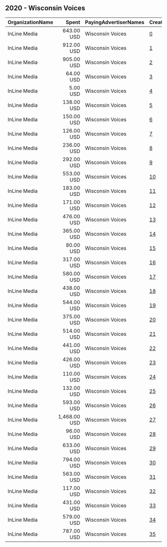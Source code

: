 ## 2020 - Wisconsin Voices 
|OrganizationName|Spent|PayingAdvertiserNames|CreativeUrls|Impressions|Genders|AgeBrackets|CountryCodes|BillingAddresses|CandidateBallotInformation|
|:---|---:|:---|:---|---:|:---|:---|:---|:---|:---|
|InLine Media|643.00 USD|Wisconsin Voices|[0](https://www.snap.com/political-ads/asset/c1094220a9a08aa96f9cca2d049c1f75c0444fcb3c85256ced85ff19d67fad68?mediaType=png)|51,587|FEMALE|18+|united states|"1600 Stout Street,Denver,80203,US"||
|InLine Media|912.00 USD|Wisconsin Voices|[1](https://www.snap.com/political-ads/asset/90a552b1cc52fb057610346efdf31fa7e53d0660e7803267dcc0056cb6334c05?mediaType=png)|179,931||18+|united states|"1600 Stout Street,Denver,80203,US"||
|InLine Media|905.00 USD|Wisconsin Voices|[2](https://www.snap.com/political-ads/asset/d99b590dfc83b116391f7995d0aee8cbdf2c54a3c4caa95eeb4ec7889ec656b1?mediaType=png)|126,634||18+|united states|"1600 Stout Street,Denver,80203,US"||
|InLine Media|64.00 USD|Wisconsin Voices|[3](https://www.snap.com/political-ads/asset/be0288dcbc149764ea82c78828198a9d8feaed9ed2167fae9d961a117f180702?mediaType=mp4)|14,886|FEMALE|25-34|united states|"1600 Stout Street,Denver,80203,US"||
|InLine Media|5.00 USD|Wisconsin Voices|[4](https://www.snap.com/political-ads/asset/26bd3225321c407cd7578a3475733cd29265ad5ba110c2183ef3169888e716cc?mediaType=mp4)|1,841||17-24|united states|"1600 Stout Street,Denver,80203,US"||
|InLine Media|138.00 USD|Wisconsin Voices|[5](https://www.snap.com/political-ads/asset/31889a2550192db4bba2dd1552705ca875a1e88f773b05e24830f8a31f2d5463?mediaType=mp4)|43,329||17-24|united states|"1600 Stout Street,Denver,80203,US"||
|InLine Media|150.00 USD|Wisconsin Voices|[6](https://www.snap.com/political-ads/asset/6d2d191758c8bf83c36f19ec920ff7d26f45af3363023b98538d16b215749440?mediaType=mp4)|109,481||17-24|united states|"1600 Stout Street,Denver,80203,US"||
|InLine Media|126.00 USD|Wisconsin Voices|[7](https://www.snap.com/political-ads/asset/285d07f33586e918c7c6ed3ffa9fc2e71fff7d75a18c0d5ee3fd7c20eb9f33aa?mediaType=mp4)|40,027||17-24|united states|"1600 Stout Street,Denver,80203,US"||
|InLine Media|236.00 USD|Wisconsin Voices|[8](https://www.snap.com/political-ads/asset/6b5d179d5644eb99d4a32b8be81d65d5da962efb9e99b2312978b5daad1d1051?mediaType=mp4)|96,649|FEMALE|25-34|united states|"1600 Stout Street,Denver,80203,US"||
|InLine Media|292.00 USD|Wisconsin Voices|[9](https://www.snap.com/political-ads/asset/cabb3abf84d9d668b636885e189454665d1e621cf616f784c56e197886523c6f?mediaType=mp4)|122,074|FEMALE|25-34|united states|"1600 Stout Street,Denver,80203,US"||
|InLine Media|553.00 USD|Wisconsin Voices|[10](https://www.snap.com/political-ads/asset/244a18025abf9b39ec34ca0a0ac3e6dca7549d9f7b4cf9c4f5781281d75d5b89?mediaType=mp4)|196,165|FEMALE|25-34|united states|"1600 Stout Street,Denver,80203,US"||
|InLine Media|183.00 USD|Wisconsin Voices|[11](https://www.snap.com/political-ads/asset/ec6039500eadda1dca785a1d63aa6dd30e9bab5be3a39c8ea7b5d3a733888823?mediaType=mp4)|35,334|FEMALE|25-34|united states|"1600 Stout Street,Denver,80203,US"||
|InLine Media|171.00 USD|Wisconsin Voices|[12](https://www.snap.com/political-ads/asset/8c77014be1cc2effc7b12c6ff83b9e47a563cf2e0ac7b2eb83a4dbaa16fb5429?mediaType=mp4)|33,508|FEMALE|25-34|united states|"1600 Stout Street,Denver,80203,US"||
|InLine Media|476.00 USD|Wisconsin Voices|[13](https://www.snap.com/political-ads/asset/38cfc644019e76faeebbb03107f033a6b60465c02eb550947950bfb001c2b73e?mediaType=mp4)|57,762|FEMALE|25-34|united states|"1600 Stout Street,Denver,80203,US"||
|InLine Media|365.00 USD|Wisconsin Voices|[14](https://www.snap.com/political-ads/asset/766b36a7e6eb06168335cb2fa6afff96481a2114f7d94a6e2d8dfa4ed0a675bc?mediaType=mp4)|71,418||17-24|united states|"1600 Stout Street,Denver,80203,US"||
|InLine Media|80.00 USD|Wisconsin Voices|[15](https://www.snap.com/political-ads/asset/aaa6c5fe27d9efb737e5445c384b4d6e5f538293424a172e2d0dc412abaf15dc?mediaType=mp4)|10,672|FEMALE|25-34|united states|"1600 Stout Street,Denver,80203,US"||
|InLine Media|317.00 USD|Wisconsin Voices|[16](https://www.snap.com/political-ads/asset/0508f96c40bc0f42beb1da0d939979dc803a363110598e7cb6e233eece0a27da?mediaType=png)|41,808|FEMALE|25-34|united states|"1600 Stout Street,Denver,80203,US"||
|InLine Media|580.00 USD|Wisconsin Voices|[17](https://www.snap.com/political-ads/asset/6b5d179d5644eb99d4a32b8be81d65d5da962efb9e99b2312978b5daad1d1051?mediaType=mp4)|354,579||17-24|united states|"1600 Stout Street,Denver,80203,US"||
|InLine Media|438.00 USD|Wisconsin Voices|[18](https://www.snap.com/political-ads/asset/d1a340cf2e90302a985ce2aaa76bbec8f824a6712b89851aad9ae455a22aec5d?mediaType=png)|82,335||17-24|united states|"1600 Stout Street,Denver,80203,US"||
|InLine Media|544.00 USD|Wisconsin Voices|[19](https://www.snap.com/political-ads/asset/cabb3abf84d9d668b636885e189454665d1e621cf616f784c56e197886523c6f?mediaType=mp4)|341,512||17-24|united states|"1600 Stout Street,Denver,80203,US"||
|InLine Media|375.00 USD|Wisconsin Voices|[20](https://www.snap.com/political-ads/asset/74eb0728844b14e73f168e29aa885b2318f54b9b67823996d09a618dc6e63f92?mediaType=png)|87,791||18+|united states|"1600 Stout Street,Denver,80203,US"||
|InLine Media|514.00 USD|Wisconsin Voices|[21](https://www.snap.com/political-ads/asset/0b3d3be298c21eb54c01d807dec545e4a26da7df0db786e4cabe7acc1f999a7f?mediaType=mp4)|331,534||17-24|united states|"1600 Stout Street,Denver,80203,US"||
|InLine Media|441.00 USD|Wisconsin Voices|[22](https://www.snap.com/political-ads/asset/6d2d191758c8bf83c36f19ec920ff7d26f45af3363023b98538d16b215749440?mediaType=mp4)|145,550|FEMALE|25-34|united states|"1600 Stout Street,Denver,80203,US"||
|InLine Media|426.00 USD|Wisconsin Voices|[23](https://www.snap.com/political-ads/asset/244a18025abf9b39ec34ca0a0ac3e6dca7549d9f7b4cf9c4f5781281d75d5b89?mediaType=mp4)|245,862||17-24|united states|"1600 Stout Street,Denver,80203,US"||
|InLine Media|110.00 USD|Wisconsin Voices|[24](https://www.snap.com/political-ads/asset/ce56bbe0c9b5f7821e430925973a1bb796775ddcf3ec58c3600b63b075be6bbb?mediaType=mp4)|20,920|FEMALE|25-34|united states|"1600 Stout Street,Denver,80203,US"||
|InLine Media|132.00 USD|Wisconsin Voices|[25](https://www.snap.com/political-ads/asset/e01dca931c1a60ecc358a881032f083caaaa6eafd554b18dffe2c9a8e8b264d9?mediaType=mp4)|43,143||17-24|united states|"1600 Stout Street,Denver,80203,US"||
|InLine Media|593.00 USD|Wisconsin Voices|[26](https://www.snap.com/political-ads/asset/0b3d3be298c21eb54c01d807dec545e4a26da7df0db786e4cabe7acc1f999a7f?mediaType=mp4)|184,066|FEMALE|25-34|united states|"1600 Stout Street,Denver,80203,US"||
|InLine Media|1,468.00 USD|Wisconsin Voices|[27](https://www.snap.com/political-ads/asset/c1094220a9a08aa96f9cca2d049c1f75c0444fcb3c85256ced85ff19d67fad68?mediaType=png)|175,321||18+|united states|"1600 Stout Street,Denver,80203,US"||
|InLine Media|96.00 USD|Wisconsin Voices|[28](https://www.snap.com/political-ads/asset/258744dc642910b7555f63a3cbb44e36b939b6bbb00bd5ba4bbe16bda8517252?mediaType=png)|9,768|FEMALE|18+|united states|"1600 Stout Street,Denver,80203,US"||
|InLine Media|633.00 USD|Wisconsin Voices|[29](https://www.snap.com/political-ads/asset/8b0685710e95d8c38d4de7fcc3a90efec6f04bccae17844a76f596b2f367e084?mediaType=png)|177,636||18+|united states|"1600 Stout Street,Denver,80203,US"||
|InLine Media|794.00 USD|Wisconsin Voices|[30](https://www.snap.com/political-ads/asset/d99b590dfc83b116391f7995d0aee8cbdf2c54a3c4caa95eeb4ec7889ec656b1?mediaType=png)|65,348|FEMALE|18+|united states|"1600 Stout Street,Denver,80203,US"||
|InLine Media|563.00 USD|Wisconsin Voices|[31](https://www.snap.com/political-ads/asset/3460b19de8b36d30544bf84ae255b80989ef7960e4840e4b413db49526c195e3?mediaType=png)|68,271|FEMALE|25-34|united states|"1600 Stout Street,Denver,80203,US"||
|InLine Media|117.00 USD|Wisconsin Voices|[32](https://www.snap.com/political-ads/asset/90ade80934c5dba6d3dfd83240024428f55f6d3d718a6690ac8013ace76c53bb?mediaType=mp4)|19,308||17-24|united states|"1600 Stout Street,Denver,80203,US"||
|InLine Media|431.00 USD|Wisconsin Voices|[33](https://www.snap.com/political-ads/asset/90a552b1cc52fb057610346efdf31fa7e53d0660e7803267dcc0056cb6334c05?mediaType=png)|38,150|FEMALE|18+|united states|"1600 Stout Street,Denver,80203,US"||
|InLine Media|579.00 USD|Wisconsin Voices|[34](https://www.snap.com/political-ads/asset/2d3716393e477cf0da4e7a181e4993e5a33a985023ec53c29f24ed0979914a90?mediaType=png)|112,974||17-24|united states|"1600 Stout Street,Denver,80203,US"||
|InLine Media|787.00 USD|Wisconsin Voices|[35](https://www.snap.com/political-ads/asset/258744dc642910b7555f63a3cbb44e36b939b6bbb00bd5ba4bbe16bda8517252?mediaType=png)|101,498||18+|united states|"1600 Stout Street,Denver,80203,US"||

